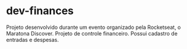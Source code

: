 # dev-finances

Projeto desenvolvido durante um evento organizado pela Rocketseat, o Maratona Discover.
Projeto de controle financeiro. Possui cadastro de entradas e despesas.
